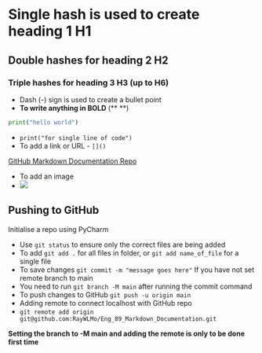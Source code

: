 # Single hash is used to create heading 1 H1
## Double hashes for heading 2 H2
### Triple hashes for heading 3 H3 (up to H6)
- Dash (-) sign is used to create a bullet point
- **To write anything in BOLD** (** **)
```python
print("hello world")
```
- `print("for single line of code")`
- To add a link or URL - `[]()`

[GitHub Markdown Documentation Repo](https://github.com/RayWLMo/Eng_89_Markdown_Documentation)
- To add an image
- ![](https://logos-world.net/wp-content/uploads/2020/11/GitHub-Logo-700x394.png)

## Pushing to GitHub
Initialise a repo using PyCharm
- Use `git status` to ensure only the correct files are being added
- To add `git add .` for all files in folder, or `git add name_of_file` for a single file
- To save changes `git commit -m "message goes here"`
If you have not set remote branch to main
- You need to run `git branch -M main` after running the commit command
- To push changes to GitHub `git push -u origin main`
- Adding remote to connect localhost with GitHub repo
- `git remote add origin git@github.com:RayWLMo/Eng_89_Markdown_Documentation.git`

**Setting the branch to -M main and adding the remote is only to be done first time**
